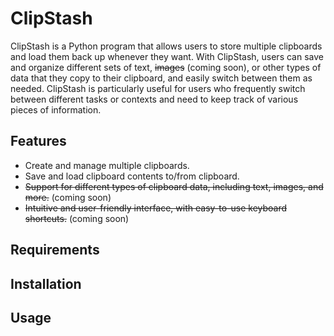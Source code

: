 # ClipStash
ClipStash is a Python program that allows users to store multiple clipboards and load them back up whenever they want. With ClipStash, users can save and organize different sets of text, ~~images~~ (coming soon), or other types of data that they copy to their clipboard, and easily switch between them as needed. ClipStash is particularly useful for users who frequently switch between different tasks or contexts and need to keep track of various pieces of information.

## Features
* Create and manage multiple clipboards.
* Save and load clipboard contents to/from clipboard.
* ~~Support for different types of clipboard data, including text, images, and more.~~ (coming soon)
* ~~Intuitive and user-friendly interface, with easy-to-use keyboard shortcuts.~~ (coming soon)


## Requirements


## Installation


## Usage
